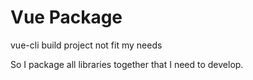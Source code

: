 # Vue Package

vue-cli build project not fit my needs

So I package all libraries together that I need to develop.